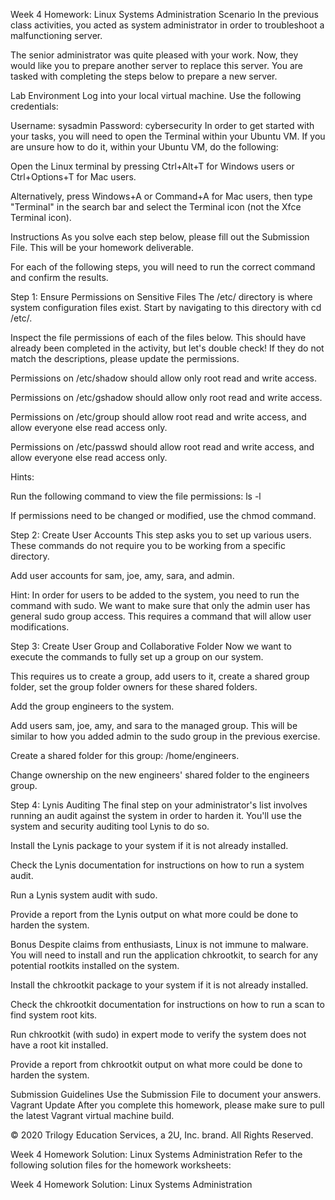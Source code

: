Week 4 Homework: Linux Systems Administration
Scenario
In the previous class activities, you acted as system administrator in order to troubleshoot a malfunctioning server.

The senior administrator was quite pleased with your work. Now, they would like you to prepare another server to replace this server. You are tasked with completing the steps below to prepare a new server.

Lab Environment
Log into your local virtual machine. Use the following credentials:

Username: sysadmin
Password: cybersecurity
In order to get started with your tasks, you will need to open the Terminal within your Ubuntu VM. If you are unsure how to do it, within your Ubuntu VM, do the following:

Open the Linux terminal by pressing Ctrl+Alt+T for Windows users or Ctrl+Options+T for Mac users.

Alternatively, press Windows+A or Command+A for Mac users, then type "Terminal" in the search bar and select the Terminal icon (not the Xfce Terminal icon).

Instructions
As you solve each step below, please fill out the Submission File. This will be your homework deliverable.

For each of the following steps, you will need to run the correct command and confirm the results.

Step 1: Ensure Permissions on Sensitive Files
The /etc/ directory is where system configuration files exist. Start by navigating to this directory with cd /etc/.

Inspect the file permissions of each of the files below. This should have already been completed in the activity, but let's double check! If they do not match the descriptions, please update the permissions.

Permissions on /etc/shadow should allow only root read and write access.

Permissions on /etc/gshadow should allow only root read and write access.

Permissions on /etc/group should allow root read and write access, and allow everyone else read access only.

Permissions on /etc/passwd should allow root read and write access, and allow everyone else read access only.

Hints:

Run the following command to view the file permissions: ls -l <file>

If permissions need to be changed or modified, use the chmod command.

Step 2: Create User Accounts
This step asks you to set up various users. These commands do not require you to be working from a specific directory.

Add user accounts for sam, joe, amy, sara, and admin.

Hint: In order for users to be added to the system, you need to run the command with sudo.
We want to make sure that only the admin user has general sudo group access. This requires a command that will allow user modifications.

Step 3: Create User Group and Collaborative Folder
Now we want to execute the commands to fully set up a group on our system.

This requires us to create a group, add users to it, create a shared group folder, set the group folder owners for these shared folders.

Add the group engineers to the system.

Add users sam, joe, amy, and sara to the managed group. This will be similar to how you added admin to the sudo group in the previous exercise.

Create a shared folder for this group: /home/engineers.

Change ownership on the new engineers' shared folder to the engineers group.

Step 4: Lynis Auditing
The final step on your administrator's list involves running an audit against the system in order to harden it. You'll use the system and security auditing tool Lynis to do so.

Install the Lynis package to your system if it is not already installed.

Check the Lynis documentation for instructions on how to run a system audit.

Run a Lynis system audit with sudo.

Provide a report from the Lynis output on what more could be done to harden the system.

Bonus
Despite claims from enthusiasts, Linux is not immune to malware. You will need to install and run the application chkrootkit, to search for any potential rootkits installed on the system.

Install the chkrootkit package to your system if it is not already installed.

Check the chkrootkit documentation for instructions on how to run a scan to find system root kits.

Run chkrootkit (with sudo) in expert mode to verify the system does not have a root kit installed.

Provide a report from chkrootkit output on what more could be done to harden the system.

Submission Guidelines
Use the Submission File to document your answers.
Vagrant Update
After you complete this homework, please make sure to pull the latest Vagrant virtual machine build.

© 2020 Trilogy Education Services, a 2U, Inc. brand. All Rights Reserved.

Week 4 Homework Solution: Linux Systems Administration
Refer to the following solution files for the homework worksheets:

Week 4 Homework Solution: Linux Systems Administration
